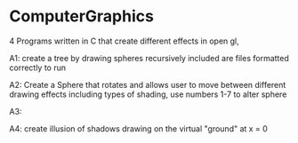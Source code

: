 # ComputerGraphics
4 Programs written in C that create different effects in open gl,

A1: create a tree by drawing spheres recursively included are files formatted correctly to run

A2: Create a Sphere that rotates and allows user to move between different drawing effects including types of shading, use numbers 1-7 to alter sphere

A3:

A4: create illusion of shadows drawing on the virtual "ground" at x = 0
